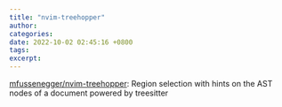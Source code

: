```yaml
---
title: "nvim-treehopper"
author: 
categories: 
date: 2022-10-02 02:45:16 +0800
tags: 
excerpt: 
---
```




[mfussenegger/nvim-treehopper](https://github.com/mfussenegger/nvim-treehopper): Region selection with hints on the AST nodes of a document powered by treesitter








